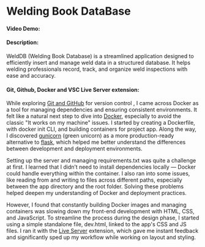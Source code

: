 # Welding Book DataBase
#### Video Demo:  <URL HERE>
#### Description:
WeldDB (Welding Book Database) is a streamlined application designed to efficiently insert and manage weld data in a structured database. It helps welding professionals record, track, and organize weld inspections with ease and accuracy.

#### Git, Github, Docker and VSC Live Server extension:
While exploring [Git and GitHub](https://youtu.be/NcoBAfJ6l2Q) for version control , I came across Docker as a tool for managing dependencies and ensuring consistent environments. It felt like a natural next step to dive into [Docker](https://youtu.be/pg19Z8LL06w), especially to avoid the classic "It works on my machine" issues. I started by creating a Dockerfile, with docker init CLI, and building containers for project app. Along the way, I discovered [gunicorn](https://gunicorn.org/) (green unicorn) as a more production-ready alternative to [flask](https://flask.palletsprojects.com/en/stable/), which helped me better understand the differences between development and deployment environments. 

Setting up the server and managing requirements.txt was quite a challenge at first. I learned that I didn’t need to install dependencies locally — Docker could handle everything within the container. I also ran into some issues, like reading from and writing to files across different paths, especially between the app directory and the root folder. Solving these problems helped deepen my understanding of Docker and deployment practices.

However, I found that constantly building Docker images and managing containers was slowing down my front-end development with HTML, CSS, and JavaScript. To streamline the process during the design phase, I started using a simple standalone file, dev.html, linked to the app's CSS and JS files. I ran it with the [Live Server](https://youtu.be/vQd_fxzCIs0?t=2151) extension, which gave me instant feedback and significantly sped up my workflow while working on layout and styling.
